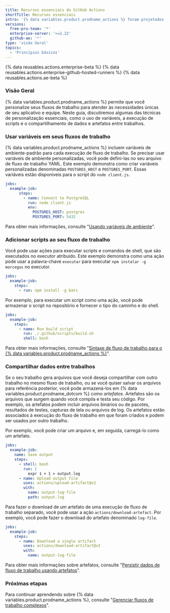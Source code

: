 ```yaml
---
title: Recursos essenciais do GitHub Actions
shortTitle: Recursos essenciais
intro: '{% data variables.product.prodname_actions %} foram projetados para ajudar você a construir automações robustas e dinâmicas. Este guia irá mostrar como criar fluxos de trabalho de {% data variables.product.prodname_actions %} que incluem variáveis de ambiente, scripts personalizados e muito mais.'
versions:
  free-pro-team: '*'
  enterprise-server: '>=2.22'
  github-ae: '*'
type: 'visão Geral'
topics:
  - 'Princípios básicos'
---
```


{% data reusables.actions.enterprise-beta %}
{% data reusables.actions.enterprise-github-hosted-runners %}
{% data reusables.actions.ae-beta %}

### Visão Geral

{% data variables.product.prodname_actions %} permite que você personalize seus fluxos de trabalho para atender às necessidades únicas de seu aplicativo e equipe. Neste guia, discutiremos algumas das técnicas de personalização essenciais, como o uso de variáveis, a execução de scripts e o compartilhamento de dados e artefatos entre trabalhos.

### Usar variáveis em seus fluxos de trabalho

{% data variables.product.prodname_actions %} incluem variáveis de ambiente-padrão para cada execução de fluxo de trabalho. Se precisar usar variáveis de ambiente personalizadas, você pode defini-las no seu arquivo de fluxo de trabalho YAML. Este exemplo demonstra como criar variáveis personalizadas denominadas `POSTGRES_HOST` e `POSTGRES_PORT`. Essas variáveis estão disponíveis para o script do `node client.js`.

```yaml
jobs:
  example-job:
      steps:
        - name: Connect to PostgreSQL
          run: node client.js
          env:
            POSTGRES_HOST: postgres
            POSTGRES_PORT: 5432
```

Para obter mais informações, consulte "[Usando variáveis de ambiente](/actions/configuring-and-managing-workflows/using-environment-variables)".

### Adicionar scripts ao seu fluxo de trabalho

Você pode usar ações para executar scripts e comandos de shell, que são executados no executor atribuído. Este exemplo demonstra como uma ação pode usar a palavra-chave `executar` para executar `npm instalar -g morcegos` no executor.

```yaml
jobs:
  example-job:
    steps:
      - run: npm install -g bats
```

Por exemplo, para executar um script como uma ação, você pode armazenar o script no repositório e fornecer o tipo do caminho e do shell.

```yaml
jobs:
  example-job:
    steps:
      - name: Run build script
        run: ./.github/scripts/build.sh
        shell: bash
```

Para obter mais informações, consulte "[Sintaxe de fluxo de trabalho para o {% data variables.product.prodname_actions %}](/actions/reference/workflow-syntax-for-github-actions#jobsjob_idstepsrun)".

### Compartilhar dados entre trabalhos

Se o seu trabalho gera arquivos que você deseja compartilhar com outro trabalho no mesmo fluxo de trabalho, ou se você quiser salvar os arquivos para referência posterior, você pode armazená-los em {% data variables.product.prodname_dotcom %} como _artefatos_. Artefatos são os arquivos que surgem quando você compila e testa seu código. Por exemplo, os artefatos podem incluir arquivos binários ou de pacotes, resultados de testes, capturas de tela ou arquivos de log. Os artefatos estão associados à execução do fluxo de trabalho em que foram criados e podem ser usados por outro trabalho.

Por exemplo, você pode criar um arquivo e, em seguida, carregá-lo como um artefato.

```yaml
jobs:
  example-job:
    name: Save output
    steps:
      - shell: bash
        run: |
          expr 1 + 1 > output.log
      - name: Upload output file
        uses: actions/upload-artifact@v2
        with:
          name: output-log-file
          path: output.log
```

Para fazer o download de um artefato de uma execução de fluxo de trabalho separado, você pode usar a ação `actions/download-artefact`. Por exemplo, você pode fazer o download do artefato denominado `log-file`.

```yaml
jobs:
  example-job:
    steps:
      - name: Download a single artifact
        uses: actions/download-artifact@v2
        with:
          name: output-log-file
```

Para obter mais informações sobre artefatos, consulte "[Persistir dados de fluxo de trabalho usando artefatos](/actions/configuring-and-managing-workflows/persisting-workflow-data-using-artifacts)".

### Próximas etapas

Para continuar aprendendo sobre {% data variables.product.prodname_actions %}, consulte "[Gerenciar fluxos de trabalho complexos](/actions/learn-github-actions/managing-complex-workflows)".
